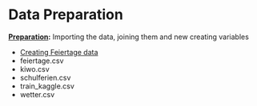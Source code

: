 # Data Preparation

**[Preparation](data.R):** Importing the data, joining them and new creating variables
- [Creating Feiertage data](feiertage.R)
- feiertage.csv
- kiwo.csv
- schulferien.csv
- train_kaggle.csv
- wetter.csv
